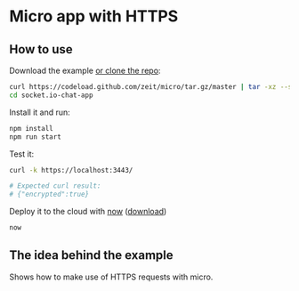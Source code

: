 # Micro app with HTTPS

## How to use

Download the example [or clone the repo](https://github.com/zeit/micro):

```bash
curl https://codeload.github.com/zeit/micro/tar.gz/master | tar -xz --strip=2 micro-master/examples/with-https
cd socket.io-chat-app
```

Install it and run:

```bash
npm install
npm run start
```

Test it:
```bash
curl -k https://localhost:3443/

# Expected curl result:
# {"encrypted":true}
```

Deploy it to the cloud with [now](https://zeit.co/now) ([download](https://zeit.co/download))

```bash
now
```

## The idea behind the example

Shows how to make use of HTTPS requests with micro.
